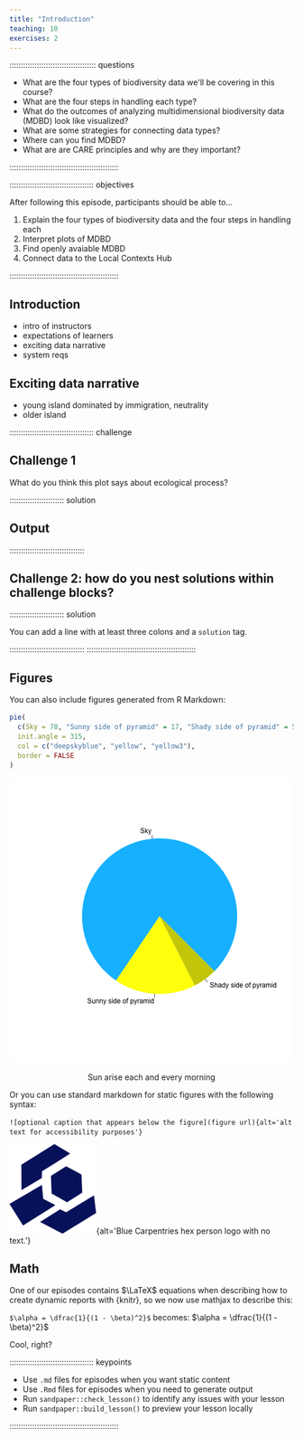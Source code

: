 ```yaml
---
title: "Introduction"
teaching: 10
exercises: 2
---
```


:::::::::::::::::::::::::::::::::::::: questions 

- What are the four types of biodiversity data we'll be covering in this course? 
- What are the four steps in handling each type?
- What do the outcomes of analyzing multidimensional biodiversity data (MDBD) look like visualized? 
- What are some strategies for connecting data types?
- Where can you find MDBD?
- What are are CARE principles and why are they important?

::::::::::::::::::::::::::::::::::::::::::::::::

::::::::::::::::::::::::::::::::::::: objectives

After following this episode, participants should be able to...

1. Explain the four types of biodiversity data and the four steps in handling each
2. Interpret plots of MDBD
3. Find openly avaiable MDBD
4. Connect data to the Local Contexts Hub

::::::::::::::::::::::::::::::::::::::::::::::::

## Introduction

- intro of instructors
- expectations of learners
- exciting data narrative 
- system reqs


## Exciting data narrative 

- young island dominated by immigration, neutrality
- older island 


::::::::::::::::::::::::::::::::::::: challenge 

## Challenge 1

What do you think this plot says about ecological process?

:::::::::::::::::::::::: solution 

## Output

:::::::::::::::::::::::::::::::::


## Challenge 2: how do you nest solutions within challenge blocks?

:::::::::::::::::::::::: solution 

You can add a line with at least three colons and a `solution` tag.

:::::::::::::::::::::::::::::::::
::::::::::::::::::::::::::::::::::::::::::::::::

## Figures

You can also include figures generated from R Markdown:


```r
pie(
  c(Sky = 78, "Sunny side of pyramid" = 17, "Shady side of pyramid" = 5), 
  init.angle = 315, 
  col = c("deepskyblue", "yellow", "yellow3"), 
  border = FALSE
)
```

<div class="figure" style="text-align: center">
<img src="fig/introduction-rendered-pyramid-1.png" alt="pie chart illusion of a pyramid"  />
<p class="caption">Sun arise each and every morning</p>
</div>

Or you can use standard markdown for static figures with the following syntax:

`![optional caption that appears below the figure](figure url){alt='alt text for
accessibility purposes'}`

![You belong in The Carpentries!](https://raw.githubusercontent.com/carpentries/logo/master/Badge_Carpentries.svg){alt='Blue Carpentries hex person logo with no text.'}

## Math

One of our episodes contains $\LaTeX$ equations when describing how to create
dynamic reports with {knitr}, so we now use mathjax to describe this:

`$\alpha = \dfrac{1}{(1 - \beta)^2}$` becomes: $\alpha = \dfrac{1}{(1 - \beta)^2}$

Cool, right?

::::::::::::::::::::::::::::::::::::: keypoints 

- Use `.md` files for episodes when you want static content
- Use `.Rmd` files for episodes when you need to generate output
- Run `sandpaper::check_lesson()` to identify any issues with your lesson
- Run `sandpaper::build_lesson()` to preview your lesson locally

::::::::::::::::::::::::::::::::::::::::::::::::

[r-markdown]: https://rmarkdown.rstudio.com/

